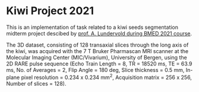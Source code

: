 # Kiwi Project 2021

This is an implementation of task related to a kiwi seeds segmentation midterm project descibed by [prof. A. Lundervold during BMED 2021 course](https://github.com/computational-medicine/BMED360-2021/tree/main/Midterm-Kiwi-Project). 

The 3D dataset, consisting of 128 transaxial slices through the long axis of the kiwi, was acquired with the 7 T Bruker Pharmascan MRI scanner at the Molecular Imaging Center (MIC/Vivarium), University of Bergen, using the 2D RARE pulse sequence (Echo Train Length = 8, TR = 18520 ms, TE = 63.9 ms, No. of Averages = 2, Flip Angle = 180 deg, Slice thickness = 0.5 mm, In-plane pixel resolution = 0.234 x 0.234 mm$^2$, Acquisition matrix = 256 x 256, Number of slices = 128).
